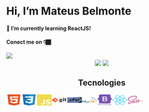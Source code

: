 
#  Hi, I’m Mateus Belmonte

<h4>🌱 I’m currently learning ReactJS!</h4>
<h4>Conect me on 👇🏾</h4> 
<a href="https:https://www.linkedin.com/in/mateus-belmonte-64b6b11a3/" target="_blank"><img src="https://img.shields.io/badge/-LinkedIn-%230077B5?style=for-the-badge&logo=linkedin&logoColor=white" target="_blank"></a>
 
<div align="center">
<img height="180em" src="https://github-readme-stats.vercel.app/api?username=mateus1508&show_icons=true&theme=vue&include_all_commits=true&count_private=true"/>
<img height="180em" src="https://github-readme-stats.vercel.app/api/top-langs/?username=Mateus1508&layout=compact&langs_count=7&theme=vue"> 
</div>

 <h2 align="center" >Tecnologies</h2>

<div align="center" >
 <img align="left" alt="Mateus-HTML" height="30" width="40" src="https://github.com/devicons/devicon/blob/master/icons/html5/html5-original.svg">
 <img align="left" alt="Mateus-CSS" height="30" width="40" src="https://raw.githubusercontent.com/devicons/devicon/master/icons/css3/css3-original.svg">
 <img align="left" alt="Mateus-JS" height="30" width="40" src="https://raw.githubusercontent.com/devicons/devicon/master/icons/javascript/javascript-plain.svg">
 <img align="left" alt="Mateus-JS" height="30" width="40" src="https://github.com/devicons/devicon/blob/master/icons/git/git-original-wordmark.svg">
 <img align="left" alt="Mateus-JS" height="30" width="40" src="https://github.com/devicons/devicon/blob/master/icons/php/php-original.svg">
 <img align="left" alt="Mateus-JS" height="30" width="40" src="https://github.com/devicons/devicon/blob/master/icons/mysql/mysql-original-wordmark.svg">
 <img align="left" alt="Mateus-JS" height="30" width="40" src="https://github.com/devicons/devicon/blob/master/icons/bootstrap/bootstrap-plain-wordmark.svg">
 <img align="left" alt="Mateus-JS" height="30" width="40" src="https://github.com/devicons/devicon/blob/master/icons/react/react-original.svg">
 <img align="left" alt="Mateus-JS" height="30" width="40" src="https://github.com/devicons/devicon/blob/master/icons/sass/sass-original.svg">
</div>
 
